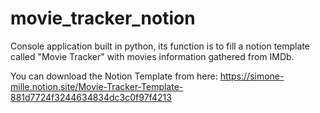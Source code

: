 # movie_tracker_notion
Console application built in python, its function is to fill a notion template called "Movie Tracker" with movies information gathered from IMDb.

You can download the Notion Template from here:
https://simone-mille.notion.site/Movie-Tracker-Template-881d7724f3244634834dc3c0f97f4213
